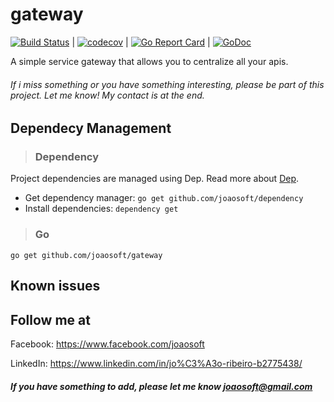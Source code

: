 # gateway
[![Build Status](https://travis-ci.org/joaosoft/gateway.svg?branch=master)](https://travis-ci.org/joaosoft/gateway) | [![codecov](https://codecov.io/gh/joaosoft/gateway/branch/master/graph/badge.svg)](https://codecov.io/gh/joaosoft/gateway) | [![Go Report Card](https://goreportcard.com/badge/github.com/joaosoft/gateway)](https://goreportcard.com/report/github.com/joaosoft/gateway) | [![GoDoc](https://godoc.org/github.com/joaosoft/gateway?status.svg)](https://godoc.org/github.com/joaosoft/gateway)

A simple service gateway that allows you to centralize all your apis.


###### If i miss something or you have something interesting, please be part of this project. Let me know! My contact is at the end.

## Dependecy Management
>### Dependency

Project dependencies are managed using Dep. Read more about [Dep](https://github.com/golang/dep).
* Get dependency manager: `go get github.com/joaosoft/dependency`
* Install dependencies: `dependency get`


>### Go
```
go get github.com/joaosoft/gateway
```

## Known issues

## Follow me at
Facebook: https://www.facebook.com/joaosoft

LinkedIn: https://www.linkedin.com/in/jo%C3%A3o-ribeiro-b2775438/

##### If you have something to add, please let me know joaosoft@gmail.com
